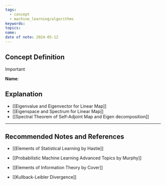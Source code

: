 ```yaml
---
tags:
  - concept
  - machine_learning/algorithms
keywords: 
topics: 
name: 
date of note: 2024-05-12
---
```


## Concept Definition

>[!important]
>**Name**: 



## Explanation

- [[Eigenvalue and Eigenvector for Linear Map]]
- [[Eigenspace and Spectrum for Linear Map]]
- [[Spectral Theorem of Self-Adjoint Map and Eigen decomposition]]



-----------
##  Recommended Notes and References




- [[Elements of Statistical Learning by Hastie]]
- [[Probabilistic Machine Learning Advanced Topics by Murphy]]
- [[Elements of Information Theory by Cover]]

- [[Kullback-Leibler Divergence]]